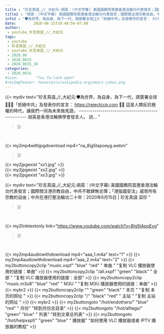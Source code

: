 ```yaml
---
title : "珍言真語_//_大紀元:胡英：(中文字幕) 美國國務院首邀香港法輪功代表發言；國際關注港宗教自由，中共不敢肆無忌憚；「港版國安法」威脅所有宗教的自由；中共在港打壓法輪功二十年｜2020年6月15日 | 珍言真語 梁珍 "
title2 : "胡英：(中文字幕) 美國國務院首邀香港法輪功代表發言；國際關注港宗教自由，中共不敢肆無忌憚；「港版國安法」威脅所有宗教的自由；中共在港打壓法輪功二十年｜2020年6月15日 | 珍言真語 梁珍 "
info2 : "🛡為世界，為自身，為下一代，請簽署全球🙅🏻‍♂️「拒絕中共」及發表你的宣言： https://rejectccp.com ✍🏻 這是人類反抗極權的時代，讓我們一同為未來做見證。 --------------------------------------------------- 胡英是香港法輪佛學會發言人。 訪... "
date:        2020-06-15T10:48:56-07:00
author:
 - youtube_珍言真語_//_大紀元
tags:
 - youtube
 - 珍言真語_//_大紀元
 - youtube_珍言真語_//_大紀元
 - 2020_06
 - 2020_0615
 - 2020_0615_10
categories:
 - 2020_0615
#icon:        "fas fa-lock-open"
#resImgTeaser: teaserpics/wikipedia.org/emacs-jokes.png
---
```


{{< mydiv text="珍言真語_//_大紀元:🛡為世界，為自身，為下一代，請簽署全球🙅🏻‍♂️「拒絕中共」及發表你的宣言： https://rejectccp.com ✍🏻 這是人類反抗極權的時代，讓我們一同為未來做見證。 --------------------------------------------------- 胡英是香港法輪佛學會發言人。 訪... "
>}}
<br>


{{< my2mp4withjpgdownload mp4="na_8ig5tapoeyg.webm"
>}}

{{< my2jpgexist "xx1.jpg" >}}<br>
{{< my2jpgexist "xx2.jpg" >}}<br>
{{< my2jpgexist "xx3.jpg" >}}<br>



{{< mydiv text="珍言真語_//_大紀元:胡英：(中文字幕) 美國國務院首邀香港法輪功代表發言；國際關注港宗教自由，中共不敢肆無忌憚；「港版國安法」威脅所有宗教的自由；中共在港打壓法輪功二十年｜2020年6月15日 | 珍言真語 梁珍 "
>}}
<br>

{{< my2linktextonly link="https://www.youtube.com/watch?v=8Ig5tApoEyg"
>}}


<br>

{{< my2mp4audiowithdownload mp4="aaa_1.m4a"    text="1" >}}
{{< my2mp4audiowithdownload mp4="aaa_2.m4a"    text="2" >}}
{{< my2buttoncopy2clip "music.xspf"        "blue"   "red"    " 单曲 "  "复制 VLC 播放器使用的链接：单曲" >}} {{< my2buttoncopy2clip "/all.xspf"         "green"  "black"  " 全部 "  "复制 VLC 播放器使用的链接：全部" >}} {{< my2buttoncopy2clip "music.m3u8"        "blue"   "red"    " M3U  "    "复制 M3U 播放器使用的链接：单曲" >}} {{< mybr2 >}} {{< my2buttoncopy2clip ""                  "green"  "black"  " 本页 "    "复制 本页的网址 " >}} {{< my2buttoncopy2clip "/"                 "black"  "red"    " 主站 "    "复制 主站的网址 " >}} {{< mybr2 >}} {{< my2buttongoto      "/hot/endothers/"   "blue"   "red"    " 月份"   "转到月份总目录" >}} {{< my2buttongoto      "/hot/alltags/"     "green"  "blue"   " 列表"   "转到文章总列表" >}} {{< my2buttongoto      "/hot/helpxspf/"    "green"  "blue"   " 播放器" "如何使用 VLC 播放器或者 IPTV 播放器的教程" >}} 
